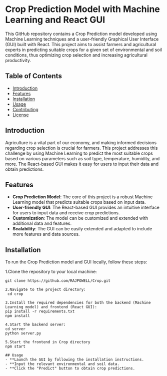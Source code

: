 # Crop Prediction Model with Machine Learning and React GUI

This GitHub repository contains a Crop Prediction model developed using Machine Learning techniques and a user-friendly Graphical User Interface (GUI) built with React. This project aims to assist farmers and agricultural experts in predicting suitable crops for a given set of environmental and soil conditions, thus optimizing crop selection and increasing agricultural productivity.

## Table of Contents
- [Introduction](#introduction)
- [Features](#features)
- [Installation](#installation)
- [Usage](#usage)
- [Contributing](#contributing)
- [License](#license)

## Introduction

Agriculture is a vital part of our economy, and making informed decisions regarding crop selection is crucial for farmers. This project addresses this challenge by using Machine Learning to predict the most suitable crops based on various parameters such as soil type, temperature, humidity, and more. The React-based GUI makes it easy for users to input their data and obtain predictions.

## Features

- **Crop Prediction Model**: The core of this project is a robust Machine Learning model that predicts suitable crops based on input data.
- **User-friendly GUI**: The React-based GUI provides an intuitive interface for users to input data and receive crop predictions.
- **Customization**: The model can be customized and extended with additional data and features.
- **Scalability**: The GUI can be easily extended and adapted to include more features and data sources.

## Installation

To run the Crop Prediction model and GUI locally, follow these steps:

   1.Clone the repository to your local machine:

   ```shell
   git clone https://github.com/RAJPOWELL/Crop.git
   
   2.Navigate to the project directory:
   	cd crop
   
   3.Install the required dependencies for both the backend (Machine Learning model) and frontend (React GUI):
   pip install -r requirements.txt
   npm install
   
   4.Start the backend server:
   cd server
   python server.py
   
   5.Start the frontend in Crop directory
   npm start
   
## Usage
- **Launch the GUI by following the installation instructions.
- **Input the relevant environmental and soil data.
- **Click the "Predict" button to obtain crop predictions.
	
   

    

   

